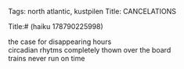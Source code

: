 Tags: north atlantic, kustpilen
Title: CANCELATIONS
  
Title:# (haiku 178790225998)  
  
the case for disappearing hours  
circadian rhytms completely thown over the board  
trains never run on time  
